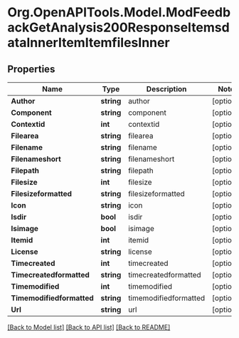# Org.OpenAPITools.Model.ModFeedbackGetAnalysis200ResponseItemsdataInnerItemItemfilesInner

## Properties

Name | Type | Description | Notes
------------ | ------------- | ------------- | -------------
**Author** | **string** | author | [optional] 
**Component** | **string** | component | [optional] 
**Contextid** | **int** | contextid | [optional] 
**Filearea** | **string** | filearea | [optional] 
**Filename** | **string** | filename | [optional] 
**Filenameshort** | **string** | filenameshort | [optional] 
**Filepath** | **string** | filepath | [optional] 
**Filesize** | **int** | filesize | [optional] 
**Filesizeformatted** | **string** | filesizeformatted | [optional] 
**Icon** | **string** | icon | [optional] 
**Isdir** | **bool** | isdir | [optional] 
**Isimage** | **bool** | isimage | [optional] 
**Itemid** | **int** | itemid | [optional] 
**License** | **string** | license | [optional] 
**Timecreated** | **int** | timecreated | [optional] 
**Timecreatedformatted** | **string** | timecreatedformatted | [optional] 
**Timemodified** | **int** | timemodified | [optional] 
**Timemodifiedformatted** | **string** | timemodifiedformatted | [optional] 
**Url** | **string** | url | [optional] 

[[Back to Model list]](../README.md#documentation-for-models) [[Back to API list]](../README.md#documentation-for-api-endpoints) [[Back to README]](../README.md)

